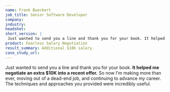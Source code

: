 ```yaml
---
name: Frank Bueckert
job_title: Senior Software Developer
company: 
industry: 
headshot: 
short_version: |
 Just wanted to send you a line and thank you for your book. It helped me negotiate **an extra $10K into a recent offer**. So now I'm making more than ever, moving out of a dead-end job, and continuing to advance my career. The techniques and approaches you provided were incredibly useful.
product: Fearless Salary Negotiation
result_summary: Additional $10k salary.
case_study_url: 
---
```


Just wanted to send you a line and thank you for your book. **It helped me negotiate an extra $10K into a recent offer.** So now I'm making more than ever, moving out of a dead-end job, and continuing to advance my career. The techniques and approaches you provided were incredibly useful.